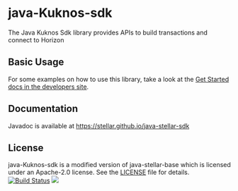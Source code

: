# java-Kuknos-sdk

The Java Kuknos Sdk library provides APIs to build transactions and connect to Horizon


## Basic Usage
For some examples on how to use this library, take a look at the [Get Started docs in the developers site](https://www.kuknos.org/guides/?lang=en).

## Documentation
Javadoc is available at https://stellar.github.io/java-stellar-sdk

## License
java-Kuknos-sdk is a modified version of java-stellar-base which is licensed under an Apache-2.0 license. See the [LICENSE](https://github.com/stellar/java-stellar-sdk/blob/master/LICENSE) file for details.
[![Build Status](https://travis-ci.org/stellar/java-stellar-sdk.svg)](https://travis-ci.org/stellar/java-stellar-sdk)
[![](https://jitpack.io/v/stellar/java-stellar-sdk.svg)](https://jitpack.io/#stellar/java-stellar-sdk)
